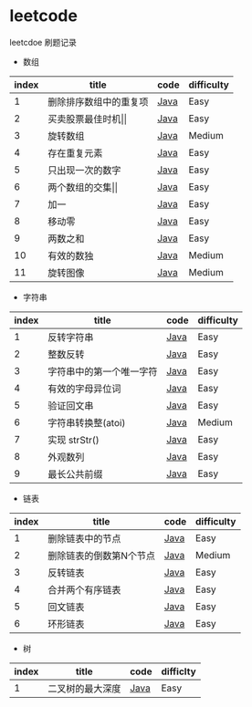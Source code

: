 # leetcode
leetcdoe 刷题记录

* 数组

| index | title                  | code                                                         | difficulty |
| ----- | ---------------------- | ------------------------------------------------------------ | ---------- |
| 1     | 删除排序数组中的重复项 | [Java](https://github.com/dingyx/leetcode/blob/main/array/001/Solution.java) | Easy       |
| 2     | 买卖股票最佳时机\|\|   | [Java](https://github.com/dingyx/leetcode/blob/main/array/002/Solution.java) | Easy       |
| 3     | 旋转数组               | [Java](https://github.com/dingyx/leetcode/blob/main/array/003/Solution.java) | Medium     |
| 4     | 存在重复元素           | [Java](https://github.com/dingyx/leetcode/blob/main/array/004/Solution.java) | Easy       |
| 5     | 只出现一次的数字       | [Java](https://github.com/dingyx/leetcode/blob/main/array/005/Solution.java) | Easy       |
| 6     | 两个数组的交集\|\|     | [Java](https://github.com/dingyx/leetcode/blob/main/array/006/Solution.java) | Easy       |
| 7     | 加一                   | [Java](https://github.com/dingyx/leetcode/blob/main/array/007/Solution.java) | Easy       |
| 8     | 移动零                 | [Java](https://github.com/dingyx/leetcode/blob/main/array/008/Solution.java) | Easy       |
| 9     | 两数之和               | [Java](https://github.com/dingyx/leetcode/blob/main/array/009/Solution.java) | Easy       |
| 10    | 有效的数独             | [Java](https://github.com/dingyx/leetcode/blob/main/array/010/Solution.java) | Medium     |
| 11    | 旋转图像               | [Java](https://github.com/dingyx/leetcode/blob/main/array/011/Solution.java) | Medium     |



* 字符串

| index | title                    | code                                                         | difficulty |
| ----- | ------------------------ | ------------------------------------------------------------ | ---------- |
| 1     | 反转字符串               | [Java](https://github.com/dingyx/leetcode/blob/main/string/001/Solution.java) | Easy       |
| 2     | 整数反转                 | [Java](https://github.com/dingyx/leetcode/blob/main/string/002/Solution.java) | Easy       |
| 3     | 字符串中的第一个唯一字符 | [Java](https://github.com/dingyx/leetcode/blob/main/string/003/Solution.java) | Easy       |
| 4     | 有效的字母异位词         | [Java](https://github.com/dingyx/leetcode/blob/main/string/004/Solution.java) | Easy       |
| 5     | 验证回文串               | [Java](https://github.com/dingyx/leetcode/blob/main/string/005/Solution.java) | Easy       |
| 6     | 字符串转换整(atoi)       | [Java](https://github.com/dingyx/leetcode/blob/main/string/006/Solution.java) | Medium     |
| 7     | 实现 strStr()            | [Java](https://github.com/dingyx/leetcode/blob/main/string/007/Solution.java) | Easy       |
| 8     | 外观数列                 | [Java](https://github.com/dingyx/leetcode/blob/main/string/008/Solution.java) | Easy       |
| 9     | 最长公共前缀             | [Java](https://github.com/dingyx/leetcode/blob/main/string/009/Solution.java) | Easy       |



* 链表

| index | title                   | code                                                         | difficulty |
| ----- | ----------------------- | ------------------------------------------------------------ | ---------- |
| 1     | 删除链表中的节点        | [Java](https://github.com/dingyx/leetcode/blob/main/linked-list/001/Solution.java) | Easy       |
| 2     | 删除链表的倒数第N个节点 | [Java](https://github.com/dingyx/leetcode/blob/main/linked-list/002/Solution.java) | Medium     |
| 3     | 反转链表                | [Java](https://github.com/dingyx/leetcode/blob/main/linked-list/003/Solution.java) | Easy       |
| 4     | 合并两个有序链表        | [Java](https://github.com/dingyx/leetcode/blob/main/linked-list/004/Solution.java) | Easy       |
| 5     | 回文链表                | [Java](https://github.com/dingyx/leetcode/blob/main/linked-list/005/Solution.java) | Easy       |
| 6     | 环形链表                | [Java](https://github.com/dingyx/leetcode/blob/main/linked-list/006/Solution.java) | Easy       |



* 树

| index | title            | code                                                         | difficlty |
| ----- | ---------------- | ------------------------------------------------------------ | --------- |
| 1     | 二叉树的最大深度 | [Java](https://github.com/dingyx/leetcode/blob/main/tree/001/Solution.java) | Easy      |

